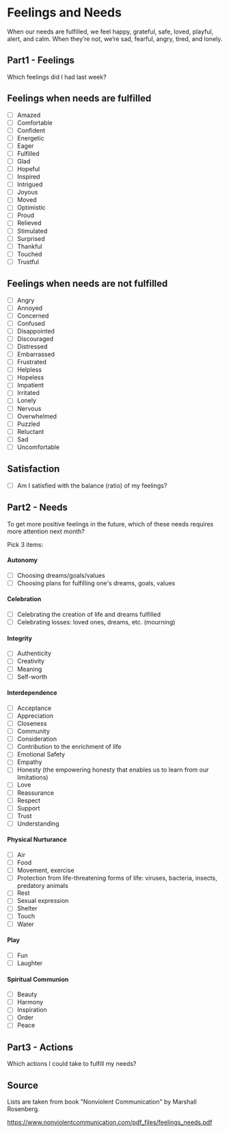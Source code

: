 
# Feelings and Needs

When our needs are fulfilled, we feel happy, grateful, safe, loved, playful, alert, and calm. When they’re not, we’re sad, fearful, angry, tired, and lonely.

## Part1 - Feelings

Which feelings did I had last week?

## Feelings when needs are fulfilled

- [ ] Amazed
- [ ] Comfortable
- [ ] Confident
- [ ] Energetic
- [ ] Eager
- [ ] Fulfilled
- [ ] Glad
- [ ] Hopeful
- [ ] Inspired
- [ ] Intrigued
- [ ] Joyous
- [ ] Moved
- [ ] Optimistic
- [ ] Proud
- [ ] Relieved
- [ ] Stimulated
- [ ] Surprised
- [ ] Thankful
- [ ] Touched
- [ ] Trustful

## Feelings when needs are not fulfilled

- [ ] Angry
- [ ] Annoyed
- [ ] Concerned
- [ ] Confused
- [ ] Disappointed
- [ ] Discouraged
- [ ] Distressed
- [ ] Embarrassed
- [ ] Frustrated
- [ ] Helpless
- [ ] Hopeless
- [ ] Impatient
- [ ] Irritated
- [ ] Lonely
- [ ] Nervous
- [ ] Overwhelmed
- [ ] Puzzled
- [ ] Reluctant
- [ ] Sad
- [ ] Uncomfortable

## Satisfaction

- [ ] Am I satisfied with the balance (ratio) of my feelings?

## Part2 - Needs

To get more positive feelings in the future, which of these needs requires more attention next month?

Pick 3 items:

#### Autonomy

- [ ] Choosing dreams/goals/values
- [ ] Choosing plans for fulfilling one's dreams, goals, values

#### Celebration

- [ ] Celebrating the creation of life and dreams fulfilled
- [ ] Celebrating losses: loved ones, dreams, etc. (mourning)

#### Integrity

- [ ] Authenticity
- [ ] Creativity
- [ ] Meaning
- [ ] Self-worth

#### Interdependence

- [ ] Acceptance
- [ ] Appreciation
- [ ] Closeness
- [ ] Community
- [ ] Consideration
- [ ] Contribution to the enrichment of life
- [ ] Emotional Safety
- [ ] Empathy
- [ ] Honesty (the empowering honesty that enables us to learn from our limitations)
- [ ] Love
- [ ] Reassurance
- [ ] Respect
- [ ] Support
- [ ] Trust
- [ ] Understanding

#### Physical Nurturance

- [ ] Air
- [ ] Food 
- [ ] Movement, exercise
- [ ] Protection from life-threatening forms of life: viruses, bacteria, insects, predatory animals
- [ ] Rest
- [ ] Sexual expression
- [ ] Shelter
- [ ] Touch
- [ ] Water

#### Play

- [ ] Fun
- [ ] Laughter

#### Spiritual Communion

- [ ] Beauty
- [ ] Harmony
- [ ] Inspiration
- [ ] Order
- [ ] Peace

## Part3 - Actions

Which actions I could take to fulfill my needs?

## Source

Lists are taken from book "Nonviolent Communication" by Marshall Rosenberg.

https://www.nonviolentcommunication.com/pdf_files/feelings_needs.pdf


